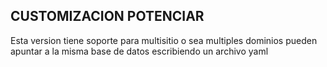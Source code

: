 CUSTOMIZACION POTENCIAR
-----------------------

Esta version tiene soporte para multisitio o sea multiples dominios pueden
apuntar a la misma base de datos escribiendo un archivo yaml
